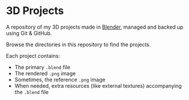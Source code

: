 # 3D Projects

A repository of my 3D projects made in [Blender](https://blender.org), managed and backed up using Git & GitHub.

Browse the directories in this repository to find the projects.

Each project contains:

- The primary `.blend` file
- The rendered `.png` image
- Sometimes, the reference `.png` image
- When needed, extra resources (like external textures) accompanying the `.blend` file
